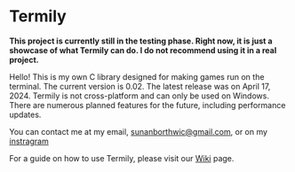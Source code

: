 # Termily

**This project is currently still in the testing phase. Right now, it is just a showcase of what Termily can do. I do not recommend using it in a real project.**

Hello! This is my own C library designed for making games run on the terminal. The current version is 0.02. The latest release was on April 17, 2024. Termily is not cross-platform and can only be used on Windows. There are numerous planned features for the future, including performance updates.

You can contact me at my email, sunanborthwic@gmail.com, or on my [instragram](https://www.instagram.com/nongtajkrub/)

For a guide on how to use Termily, please visit our [Wiki](https://github.com/Nongtajkrub/Termily/wiki) page.
